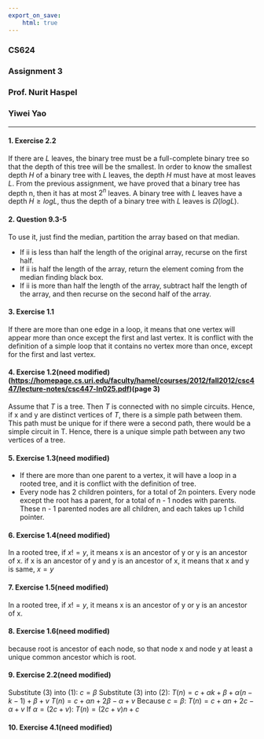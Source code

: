 ```yaml
---
export_on_save:
    html: true
---
```

### CS624
### Assignment 3
### Prof. Nurit Haspel
### Yiwei Yao
---
#### 1. Exercise 2.2
If there are $L$ leaves, the binary tree must be a full-complete binary tree so that the depth of this tree will be the smallest. In order to know the smallest depth $H$ of a binary tree with $L$ leaves, the depth $H$ must have at most leaves $L$. From the previous assignment, we have proved that a binary tree has depth n, then it has at most $2^n$ leaves. A binary tree with $L$ leaves have a depth $H\geq logL$, thus the depth of a binary tree with $L$ leaves is $\Omega(logL)$.
#### 2. Question 9.3-5
To use it, just find the median, partition the array based on that median.

* If ii is less than half the length of the original array, recurse on the first half.
* If ii is half the length of the array, return the element coming from the median finding black box.
* If ii is more than half the length of the array, subtract half the length of the array, and then recurse on the second half of the array.
#### 3. Exercise 1.1
If there are more than one edge in a loop, it means that one vertex will appear more than once except the first and last vertex. It is conflict with the definition of a simple loop that it contains no vertex more than once, except for the first and last vertex.
#### 4. Exercise 1.2(need modified)(https://homepage.cs.uri.edu/faculty/hamel/courses/2012/fall2012/csc447/lecture-notes/csc447-ln025.pdf)(page 3)
Assume that $T$ is a tree. Then $T$ is connected with no simple circuits. Hence, if x and y are distinct vertices of $T$, there is a simple path between them. This path must be unique for if there were a second path, there would be a simple circuit in T. Hence, there is a unique simple path between any two vertices of a tree.
#### 5. Exercise 1.3(need modified)
* If there are more than one parent to a vertex, it will have a loop in a rooted tree, and it is conflict with the definition of tree.
*  Every node has 2 children pointers, for a total of 2n pointers. Every node except the root has a parent, for a total of n - 1 nodes with parents. These n - 1 parented nodes are all children, and each takes up 1 child pointer.
#### 6. Exercise 1.4(need modified)
In a rooted tree, if $x != y$, it means x is an ancestor of y or y is an ancestor of x. if x is an ancestor of y and y is an ancestor of x, it means that x and y is same, $x=y$
#### 7. Exercise 1.5(need modified)
In a rooted tree, if $x != y$, it means x is an ancestor of y or y is an ancestor of x.
#### 8. Exercise 1.6(need modified)
because root is ancestor of each node, so that node x and node y at least a unique common ancestor which is root.
#### 9. Exercise 2.2(need modified)
Substitute (3) into (1):
$c=\beta$
Substitute (3) into (2):
$T(n)=c+\alpha k +\beta + \alpha (n-k-1) +\beta + v$
$T(n)=c+\alpha n +2\beta -\alpha + v$
Because $c=\beta$:
$T(n)=c+\alpha n +2c -\alpha + v$
If $\alpha = (2c+v)$:
$T(n)=(2c+v)n+c$
#### 10. Exercise 4.1(need modified)


